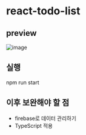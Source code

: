 # react-todo-list

## preview
![image](https://user-images.githubusercontent.com/26318691/119004295-6476bb80-b9c9-11eb-87da-4fef6a37efea.png)

## 실행
npm run start 

## 이후 보완해야 할 점
 - firebase로 데이터 관리하기
 - TypeScript 적용
